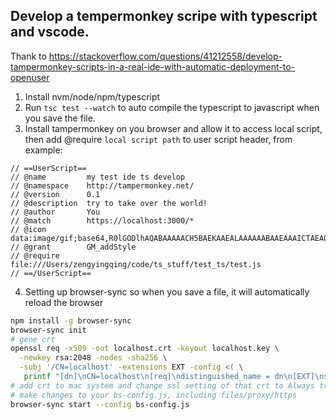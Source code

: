 ## Develop a tempermonkey scripe with typescript and vscode.

Thank to https://stackoverflow.com/questions/41212558/develop-tampermonkey-scripts-in-a-real-ide-with-automatic-deployment-to-openuser

1. Install nvm/node/npm/typescript
2. Run `tsc test --watch` to auto compile the typescript to javascript when you save the file.
3. Install tampermonkey on you browser and allow it to access local script, then add @require `local script path` to user script header, from example:
```
// ==UserScript==
// @name         my test ide ts develop
// @namespace    http://tampermonkey.net/
// @version      0.1
// @description  try to take over the world!
// @author       You
// @match        https://localhost:3000/*
// @icon         data:image/gif;base64,R0lGODlhAQABAAAAACH5BAEKAAEALAAAAAABAAEAAAICTAEAOw==
// @grant        GM_addStyle
// @require      file:///Users/zengyingqing/code/ts_stuff/test_ts/test.js
// ==/UserScript==
```
4. Setting up browser-sync so when you save a file, it will automatically reload the browser
``` bash
npm install -g browser-sync
browser-sync init
# gene crt
openssl req -x509 -out localhost.crt -keyout localhost.key \
  -newkey rsa:2048 -nodes -sha256 \
  -subj '/CN=localhost' -extensions EXT -config <( \
   printf "[dn]\nCN=localhost\n[req]\ndistinguished_name = dn\n[EXT]\nsubjectAltName=DNS:localhost\nkeyUsage=digitalSignature\nextendedKeyUsage=serverAuth")
# add crt to mac system and change ssl setting of that crt to Always trust
# make changes to your bs-config.js, including files/proxy/https
browser-sync start --config bs-config.js
```